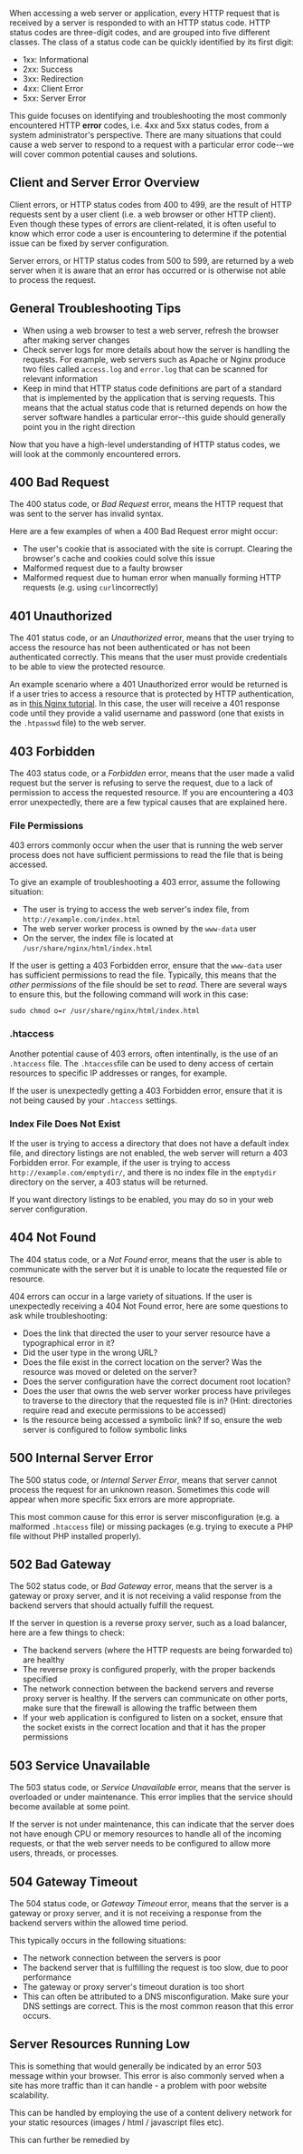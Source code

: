

When accessing a web server or application, every HTTP request that is received by a server is responded to with an HTTP status code. HTTP status codes are three-digit codes, and are grouped into five different classes. The class of a status code can be quickly identified by its first digit:

-   1xx: Informational
-   2xx: Success
-   3xx: Redirection
-   4xx: Client Error
-   5xx: Server Error

This guide focuses on identifying and troubleshooting the most commonly encountered HTTP  **error**  codes, i.e. 4xx and 5xx status codes, from a system administrator's perspective. There are many situations that could cause a web server to respond to a request with a particular error code--we will cover common potential causes and solutions.

## Client and Server Error Overview

Client errors, or HTTP status codes from 400 to 499, are the result of HTTP requests sent by a user client (i.e. a web browser or other HTTP client). Even though these types of errors are client-related, it is often useful to know which error code a user is encountering to determine if the potential issue can be fixed by server configuration.

Server errors, or HTTP status codes from 500 to 599, are returned by a web server when it is aware that an error has occurred or is otherwise not able to process the request.

## General Troubleshooting Tips

-   When using a web browser to test a web server, refresh the browser after making server changes
-   Check server logs for more details about how the server is handling the requests. For example, web servers such as Apache or Nginx produce two files called  `access.log`  and  `error.log`  that can be scanned for relevant information
-   Keep in mind that HTTP status code definitions are part of a standard that is implemented by the application that is serving requests. This means that the actual status code that is returned depends on how the server software handles a particular error--this guide should generally point you in the right direction

Now that you have a high-level understanding of HTTP status codes, we will look at the commonly encountered errors.

## 400 Bad Request

The 400 status code, or  _Bad Request_  error, means the HTTP request that was sent to the server has invalid syntax.

Here are a few examples of when a 400 Bad Request error might occur:

-   The user's cookie that is associated with the site is corrupt. Clearing the browser's cache and cookies could solve this issue
-   Malformed request due to a faulty browser
-   Malformed request due to human error when manually forming HTTP requests (e.g. using  `curl`incorrectly)

## 401 Unauthorized

The 401 status code, or an  _Unauthorized_  error, means that the user trying to access the resource has not been authenticated or has not been authenticated correctly. This means that the user must provide credentials to be able to view the protected resource.

An example scenario where a 401 Unauthorized error would be returned is if a user tries to access a resource that is protected by HTTP authentication, as in  [this Nginx tutorial](https://www.digitalocean.com/community/tutorials/how-to-set-up-http-authentication-with-nginx-on-ubuntu-12-10). In this case, the user will receive a 401 response code until they provide a valid username and password (one that exists in the  `.htpasswd`  file) to the web server.

## 403 Forbidden

The 403 status code, or a  _Forbidden_  error, means that the user made a valid request but the server is refusing to serve the request, due to a lack of permission to access the requested resource. If you are encountering a 403 error unexpectedly, there are a few typical causes that are explained here.

### File Permissions

403 errors commonly occur when the user that is running the web server process does not have sufficient permissions to read the file that is being accessed.

To give an example of troubleshooting a 403 error, assume the following situation:

-   The user is trying to access the web server's index file, from  `http://example.com/index.html`
-   The web server worker process is owned by the  `www-data`  user
-   On the server, the index file is located at  `/usr/share/nginx/html/index.html`

If the user is getting a 403 Forbidden error, ensure that the  `www-data`  user has sufficient permissions to read the file. Typically, this means that the  _other permissions_  of the file should be set to  _read_. There are several ways to ensure this, but the following command will work in this case:

```
sudo chmod o=r /usr/share/nginx/html/index.html

```

### .htaccess

Another potential cause of 403 errors, often intentinally, is the use of an  `.htaccess`  file. The  `.htaccess`file can be used to deny access of certain resources to specific IP addresses or ranges, for example.

If the user is unexpectedly getting a 403 Forbidden error, ensure that it is not being caused by your  `.htaccess`  settings.

### Index File Does Not Exist

If the user is trying to access a directory that does not have a default index file, and directory listings are not enabled, the web server will return a 403 Forbidden error. For example, if the user is trying to access  `http://example.com/emptydir/`, and there is no index file in the  `emptydir`  directory on the server, a 403 status will be returned.

If you want directory listings to be enabled, you may do so in your web server configuration.

## 404 Not Found

The 404 status code, or a  _Not Found_  error, means that the user is able to communicate with the server but it is unable to locate the requested file or resource.

404 errors can occur in a large variety of situations. If the user is unexpectedly receiving a 404 Not Found error, here are some questions to ask while troubleshooting:

-   Does the link that directed the user to your server resource have a typographical error in it?
-   Did the user type in the wrong URL?
-   Does the file exist in the correct location on the server? Was the resource was moved or deleted on the server?
-   Does the server configuration have the correct document root location?
-   Does the user that owns the web server worker process have privileges to traverse to the directory that the requested file is in? (Hint: directories require read and execute permissions to be accessed)
-   Is the resource being accessed a symbolic link? If so, ensure the web server is configured to follow symbolic links

## 500 Internal Server Error

The 500 status code, or  _Internal Server Error_, means that server cannot process the request for an unknown reason. Sometimes this code will appear when more specific 5xx errors are more appropriate.

This most common cause for this error is server misconfiguration (e.g. a malformed  `.htaccess`  file) or missing packages (e.g. trying to execute a PHP file without PHP installed properly).

## 502 Bad Gateway

The 502 status code, or  _Bad Gateway_  error, means that the server is a gateway or proxy server, and it is not receiving a valid response from the backend servers that should actually fulfill the request.

If the server in question is a reverse proxy server, such as a load balancer, here are a few things to check:

-   The backend servers (where the HTTP requests are being forwarded to) are healthy
-   The reverse proxy is configured properly, with the proper backends specified
-   The network connection between the backend servers and reverse proxy server is healthy. If the servers can communicate on other ports, make sure that the firewall is allowing the traffic between them
-   If your web application is configured to listen on a socket, ensure that the socket exists in the correct location and that it has the proper permissions

## 503 Service Unavailable

The 503 status code, or  _Service Unavailable_  error, means that the server is overloaded or under maintenance. This error implies that the service should become available at some point.

If the server is not under maintenance, this can indicate that the server does not have enough CPU or memory resources to handle all of the incoming requests, or that the web server needs to be configured to allow more users, threads, or processes.

## 504 Gateway Timeout

The 504 status code, or  _Gateway Timeout_  error, means that the server is a gateway or proxy server, and it is not receiving a response from the backend servers within the allowed time period.

This typically occurs in the following situations:

-   The network connection between the servers is poor
-   The backend server that is fulfilling the request is too slow, due to poor performance
-   The gateway or proxy server's timeout duration is too short
-  This can often be attributed to a DNS misconfiguration.  Make sure your DNS settings are correct.  This is the most common reason that this error occurs.  


## Server Resources Running Low

This is something that would generally be indicated by an error 503 message within your browser.  This error is also commonly served when a site has more traffic than it can handle - a problem with poor website scalability. 

This can be handled by employing the use of a content delivery network for your static resources (images / html / javascript files etc).  

This can further be remedied by 
<!--stackedit_data:
eyJoaXN0b3J5IjpbLTE1MTg2ODAzMjldfQ==
-->